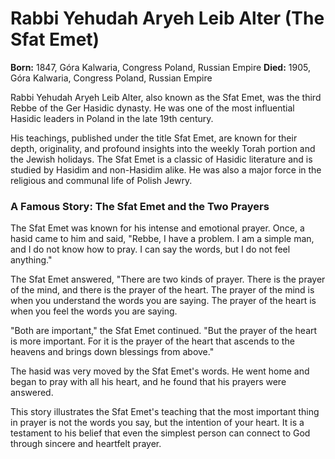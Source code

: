 # Rabbi Yehudah Aryeh Leib Alter (The Sfat Emet)

**Born:** 1847, Góra Kalwaria, Congress Poland, Russian Empire
**Died:** 1905, Góra Kalwaria, Congress Poland, Russian Empire

Rabbi Yehudah Aryeh Leib Alter, also known as the Sfat Emet, was the third Rebbe of the Ger Hasidic dynasty. He was one of the most influential Hasidic leaders in Poland in the late 19th century.

His teachings, published under the title Sfat Emet, are known for their depth, originality, and profound insights into the weekly Torah portion and the Jewish holidays. The Sfat Emet is a classic of Hasidic literature and is studied by Hasidim and non-Hasidim alike. He was also a major force in the religious and communal life of Polish Jewry.

### A Famous Story: The Sfat Emet and the Two Prayers

The Sfat Emet was known for his intense and emotional prayer. Once, a hasid came to him and said, "Rebbe, I have a problem. I am a simple man, and I do not know how to pray. I can say the words, but I do not feel anything."

The Sfat Emet answered, "There are two kinds of prayer. There is the prayer of the mind, and there is the prayer of the heart. The prayer of the mind is when you understand the words you are saying. The prayer of the heart is when you feel the words you are saying.

"Both are important," the Sfat Emet continued. "But the prayer of the heart is more important. For it is the prayer of the heart that ascends to the heavens and brings down blessings from above."

The hasid was very moved by the Sfat Emet's words. He went home and began to pray with all his heart, and he found that his prayers were answered.

This story illustrates the Sfat Emet's teaching that the most important thing in prayer is not the words you say, but the intention of your heart. It is a testament to his belief that even the simplest person can connect to God through sincere and heartfelt prayer.